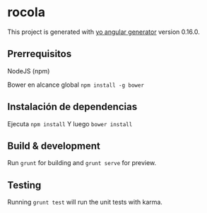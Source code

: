 # rocola

This project is generated with [yo angular generator](https://github.com/yeoman/generator-angular)
version 0.16.0.

## Prerrequisitos
NodeJS (npm)

Bower en alcance global
`npm install -g bower`

## Instalación de dependencias
Ejecuta `npm install`
Y luego `bower install`

## Build & development

Run `grunt` for building and `grunt serve` for preview.

## Testing

Running `grunt test` will run the unit tests with karma.
